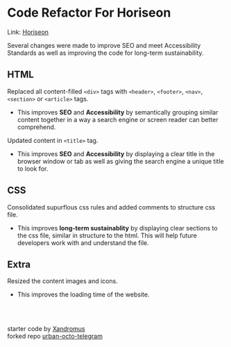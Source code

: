 # Code Refactor For Horiseon
Link: [Horiseon](https://highdynamics.github.io/horiseon-refactor)   

Several changes were made to improve SEO and meet Accessibility Standards as well as improving the code for long-term sustainability.

## HTML
Replaced all content-filled `<div>` tags with `<header>`, `<footer>`, `<nav>`, `<section>` or `<article>` tags.
* This improves __SEO__ and __Accessibility__ by semantically grouping similar content together in a way a search engine or screen reader can better comprehend.

Updated content in `<title>` tag.
* This improves __SEO__ and __Accessibility__ by displaying a clear title in the browser window or tab as well as giving the search engine a unique title to look for.

## CSS
Consolidated supurflous css rules and added comments to structure css file.
* This improves __long-term sustainablity__ by displaying clear sections to the css file, similar in structure to the html. This will help future developers work with and understand the file.

## Extra
Resized the content images and icons.
* This improves the loading time of the website.  

<br><br>

starter code by [Xandromus](https://github.com/Xandromus)  
forked repo [urban-octo-telegram](https://github.com/coding-boot-camp/urban-octo-telegram)